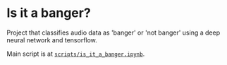 # Is it a banger?

Project that classifies audio data as 'banger' or 'not banger' using a deep neural network and tensorflow.

Main script is at [`scripts/is_it_a_banger.ipynb`](https://github.com/ddervs/is_it_a_banger/blob/master/scripts/is_it_a_banger.ipynb). 
